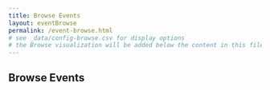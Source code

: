 ```yaml
---
title: Browse Events
layout: eventBrowse
permalink: /event-browse.html
# see _data/config-browse.csv for display options
# the Browse visualization will be added below the content in this file
---
```


## Browse Events
